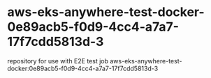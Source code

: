 # aws-eks-anywhere-test-docker-0e89acb5-f0d9-4cc4-a7a7-17f7cdd5813d-3
repository for use with E2E test job aws-eks-anywhere-test-docker:0e89acb5-f0d9-4cc4-a7a7-17f7cdd5813d-3

